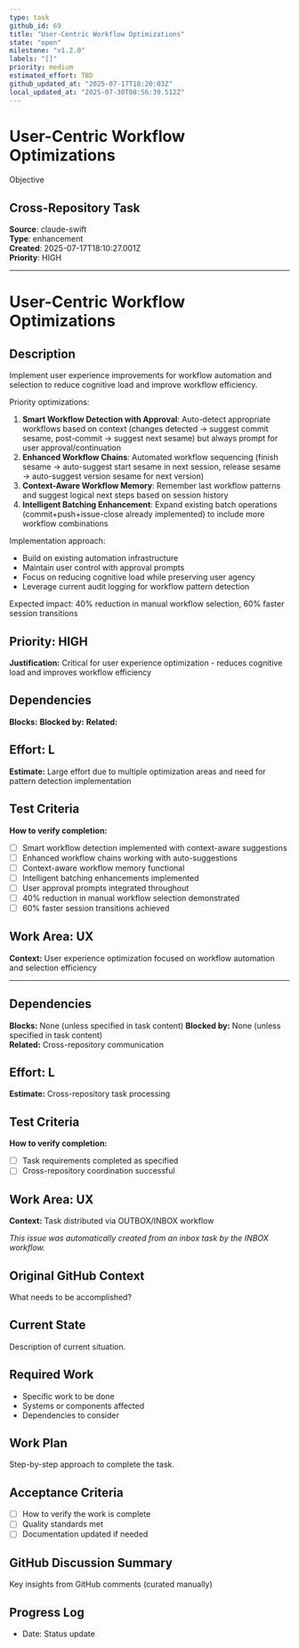 ```yaml
---
type: task
github_id: 69
title: "User-Centric Workflow Optimizations"
state: "open"
milestone: "v1.2.0"
labels: "[]"
priority: medium
estimated_effort: TBD
github_updated_at: "2025-07-17T18:20:03Z"
local_updated_at: "2025-07-30T08:56:39.512Z"
---
```


# User-Centric Workflow Optimizations

Objective
## Cross-Repository Task

**Source**: claude-swift  
**Type**: enhancement  
**Created**: 2025-07-17T18:10:27.001Z  
**Priority**: HIGH

---

# User-Centric Workflow Optimizations

## Description
Implement user experience improvements for workflow automation and selection to reduce cognitive load and improve workflow efficiency.

Priority optimizations:
1. **Smart Workflow Detection with Approval**: Auto-detect appropriate workflows based on context (changes detected → suggest commit sesame, post-commit → suggest next sesame) but always prompt for user approval/continuation
2. **Enhanced Workflow Chains**: Automated workflow sequencing (finish sesame → auto-suggest start sesame in next session, release sesame → auto-suggest version sesame for next version)
3. **Context-Aware Workflow Memory**: Remember last workflow patterns and suggest logical next steps based on session history
4. **Intelligent Batching Enhancement**: Expand existing batch operations (commit+push+issue-close already implemented) to include more workflow combinations

Implementation approach:
- Build on existing automation infrastructure
- Maintain user control with approval prompts
- Focus on reducing cognitive load while preserving user agency
- Leverage current audit logging for workflow pattern detection

Expected impact: 40% reduction in manual workflow selection, 60% faster session transitions

## Priority: HIGH
**Justification:** Critical for user experience optimization - reduces cognitive load and improves workflow efficiency

## Dependencies
**Blocks:** 
**Blocked by:** 
**Related:** 

## Effort: L
**Estimate:** Large effort due to multiple optimization areas and need for pattern detection implementation

## Test Criteria
**How to verify completion:**
- [ ] Smart workflow detection implemented with context-aware suggestions
- [ ] Enhanced workflow chains working with auto-suggestions
- [ ] Context-aware workflow memory functional
- [ ] Intelligent batching enhancements implemented
- [ ] User approval prompts integrated throughout
- [ ] 40% reduction in manual workflow selection demonstrated
- [ ] 60% faster session transitions achieved

## Work Area: UX
**Context:** User experience optimization focused on workflow automation and selection efficiency

---

## Dependencies
**Blocks:** None (unless specified in task content)
**Blocked by:** None (unless specified in task content)  
**Related:** Cross-repository communication

## Effort: L
**Estimate:** Cross-repository task processing

## Test Criteria
**How to verify completion:**
- [ ] Task requirements completed as specified
- [ ] Cross-repository coordination successful

## Work Area: UX
**Context:** Task distributed via OUTBOX/INBOX workflow

*This issue was automatically created from an inbox task by the INBOX workflow.*


## Original GitHub Context
What needs to be accomplished?

## Current State
Description of current situation.

## Required Work
- Specific work to be done
- Systems or components affected
- Dependencies to consider

## Work Plan
Step-by-step approach to complete the task.

## Acceptance Criteria
- [ ] How to verify the work is complete
- [ ] Quality standards met
- [ ] Documentation updated if needed

## GitHub Discussion Summary
Key insights from GitHub comments (curated manually)

## Progress Log
- Date: Status update